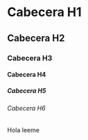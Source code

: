 # Cabecera  H1
## Cabecera H2 
### Cabecera H3
#### Cabecera H4
##### Cabecera H5
###### Cabecera H6
Hola leeme 